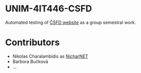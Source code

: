 # UNIM-4IT446-CSFD

Automated testing of [ČSFD website](https://www.csfd.cz/) as a group semestral work.

# Contributors

 - Nikolas Charalambidis as [NicharNET](https://github.com/NicharNET)
 - Barbora Bučková
 - ...

